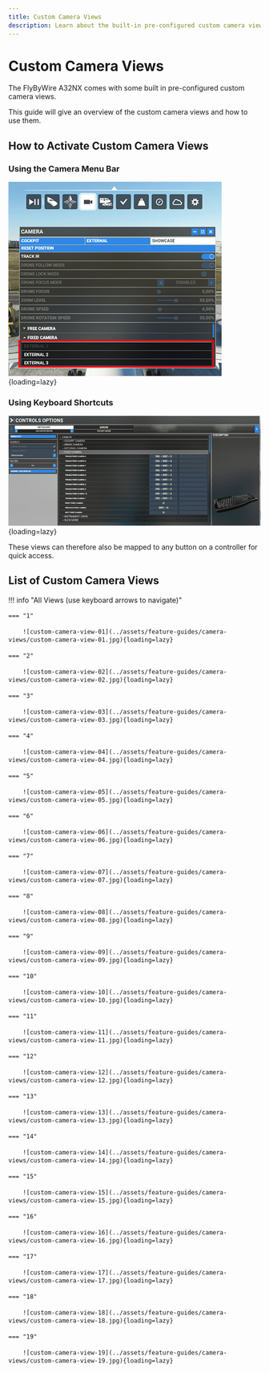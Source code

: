 ```yaml
---
title: Custom Camera Views
description: Learn about the built-in pre-configured custom camera views for the FlyByWire A32NX, including a comprehensive overview and usage instructions.
---
```


# Custom Camera Views

The FlyByWire A32NX comes with some built in pre-configured custom camera views.

This guide will give an overview of the custom camera views and how to use them.

## How to Activate Custom Camera Views

### Using the Camera Menu Bar

![Fixed Camera Menu](../assets/feature-guides/camera-views/fixed-camera-menu.png "Fixed Camera Menu"){loading=lazy}

### Using Keyboard Shortcuts

![Keyboard Shortcuts for Fixed Camera Views](../assets/feature-guides/camera-views/fixed-camera-keyboard-shortcuts.png "Keyboard Shortcuts for Fixed Camera Views"){loading=lazy}

These views can therefore also be mapped to any button on a controller for quick access.

## List of Custom Camera Views

!!! info "All Views (use keyboard arrows to navigate)"

    === "1"

        ![custom-camera-view-01](../assets/feature-guides/camera-views/custom-camera-view-01.jpg){loading=lazy}

    === "2"

        ![custom-camera-view-02](../assets/feature-guides/camera-views/custom-camera-view-02.jpg){loading=lazy}

    === "3"

        ![custom-camera-view-03](../assets/feature-guides/camera-views/custom-camera-view-03.jpg){loading=lazy}

    === "4"

        ![custom-camera-view-04](../assets/feature-guides/camera-views/custom-camera-view-04.jpg){loading=lazy}

    === "5"

        ![custom-camera-view-05](../assets/feature-guides/camera-views/custom-camera-view-05.jpg){loading=lazy}

    === "6"

        ![custom-camera-view-06](../assets/feature-guides/camera-views/custom-camera-view-06.jpg){loading=lazy}

    === "7"

        ![custom-camera-view-07](../assets/feature-guides/camera-views/custom-camera-view-07.jpg){loading=lazy}

    === "8"

        ![custom-camera-view-08](../assets/feature-guides/camera-views/custom-camera-view-08.jpg){loading=lazy}

    === "9"

        ![custom-camera-view-09](../assets/feature-guides/camera-views/custom-camera-view-09.jpg){loading=lazy}

    === "10"

        ![custom-camera-view-10](../assets/feature-guides/camera-views/custom-camera-view-10.jpg){loading=lazy}

    === "11"

        ![custom-camera-view-11](../assets/feature-guides/camera-views/custom-camera-view-11.jpg){loading=lazy}

    === "12"

        ![custom-camera-view-12](../assets/feature-guides/camera-views/custom-camera-view-12.jpg){loading=lazy}

    === "13"

        ![custom-camera-view-13](../assets/feature-guides/camera-views/custom-camera-view-13.jpg){loading=lazy}

    === "14"

        ![custom-camera-view-14](../assets/feature-guides/camera-views/custom-camera-view-14.jpg){loading=lazy}

    === "15"

        ![custom-camera-view-15](../assets/feature-guides/camera-views/custom-camera-view-15.jpg){loading=lazy}

    === "16"

        ![custom-camera-view-16](../assets/feature-guides/camera-views/custom-camera-view-16.jpg){loading=lazy}

    === "17"

        ![custom-camera-view-17](../assets/feature-guides/camera-views/custom-camera-view-17.jpg){loading=lazy}

    === "18"

        ![custom-camera-view-18](../assets/feature-guides/camera-views/custom-camera-view-18.jpg){loading=lazy}

    === "19"

        ![custom-camera-view-19](../assets/feature-guides/camera-views/custom-camera-view-19.jpg){loading=lazy}

